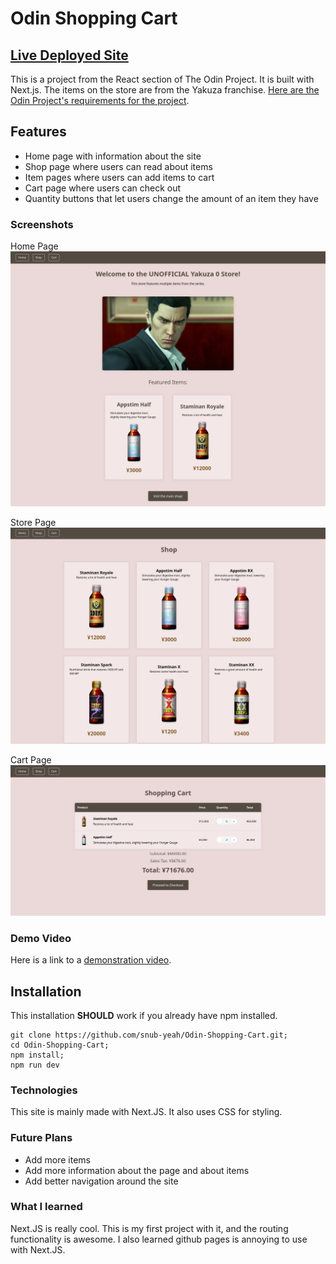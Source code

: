# Odin Shopping Cart
## [Live Deployed Site](https://odin-shopping-cart-orcin.vercel.app/)

This is a project from the React section of The Odin Project. It is built with Next.js. The items on the store are from the Yakuza franchise. [Here are the Odin Project's requirements for the project](https://www.theodinproject.com/lessons/node-path-react-new-shopping-cart).



## Features
- Home page with information about the site
- Shop page where users can read about items
- Item pages where users can add items to cart
- Cart page where users can check out
- Quantity buttons that let users change the amount of an item they have

### Screenshots
Home Page
![Home Page Screenshot](https://github.com/snub-yeah/Odin-Shopping-Cart/blob/main/DemoImages/HomePage.png?raw=true)

Store Page
![Store Page Screenshot](https://github.com/snub-yeah/Odin-Shopping-Cart/blob/main/DemoImages/StorePage.png?raw=true)

Cart Page
![Cart Page Screenshot](https://github.com/snub-yeah/Odin-Shopping-Cart/blob/main/DemoImages/CartPage.png?raw=true)

### Demo Video
Here is a link to a [demonstration video](https://youtu.be/0NqYpBCTkn4).

## Installation
This installation **SHOULD** work if you already have npm installed.
```
git clone https://github.com/snub-yeah/Odin-Shopping-Cart.git;
cd Odin-Shopping-Cart;
npm install;
npm run dev
```

### Technologies
This site is mainly made with Next.JS. It also uses CSS for styling. 

### Future Plans
- Add more items
- Add more information about the page and about items
- Add better navigation around the site

### What I learned
Next.JS is really cool. This is my first project with it, and the routing functionality is awesome. I also learned github pages is annoying to use with Next.JS. 
